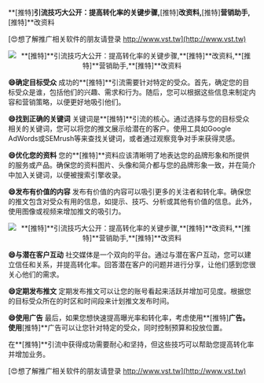 **[推特]**引流技巧大公开：提高转化率的关键步骤,**[推特]**改资料,**[推特]**营销助手,**[推特]**改资料

[😍想了解推广相关软件的朋友请登录 http://www.vst.tw](http://www.vst.tw)

 <center><img src="https://vst.tw/MP4/tuiguang/png/6.png" alt="**[推特]**引流技巧大公开：提高转化率的关键步骤,**[推特]**改资料,**[推特]**营销助手,**[推特]**改资料"></center>

**😄确定目标受众**
成功的**[推特]**引流需要针对特定的受众。首先，确定您的目标受众是谁，包括他们的兴趣、需求和行为。随后，您可以根据这些信息来制定内容和营销策略，以便更好地吸引他们。

**😄找到正确的关键词**
关键词是**[推特]**引流的核心。通过选择与您的目标受众相关的关键词，您可以将您的推文展示给潜在的客户。使用工具如Google AdWords或SEMrush等来查找关键词，或者通过观察竞争对手来获得灵感。

**😄优化您的资料**
您的**[推特]**资料应该清晰明了地表达您的品牌形象和所提供的服务或产品。确保您的资料图片、头像和简介都与您的品牌形象一致，并在简介中加入关键词，以便被搜索引擎收录。

**😄发布有价值的内容**
发布有价值的内容可以吸引更多的关注者和转化率。确保您的推文包含对受众有用的信息，如提示、技巧、分析或其他有价值的信息。此外，使用图像或视频来增加推文的吸引力。

 <center><img src="https://vst.tw/MP4/tuiguang/png/6.png" alt="**[推特]**引流技巧大公开：提高转化率的关键步骤,**[推特]**改资料,**[推特]**营销助手,**[推特]**改资料"></center>

**😄与潜在客户互动**
社交媒体是一个双向的平台。通过与潜在客户互动，您可以建立信任和关系，并提高转化率。回答潜在客户的问题并进行分享，让他们感到您很关心他们的需求。

**😄定期发布推文**
定期发布推文可以让您的账号看起来活跃并增加可见度。根据您的目标受众所在的时区和时间段来计划推文发布时间。

**😄使用广告**
最后，如果您想快速提高曝光率和转化率，考虑使用**[推特]**广告。使用**[推特]**广告可以让您针对特定的受众，同时控制预算和投放位置。

在**[推特]**引流中获得成功需要耐心和坚持，但这些技巧可以帮助您提高转化率并增加业务。

[😍想了解推广相关软件的朋友请登录 http://www.vst.tw](http://www.vst.tw)



